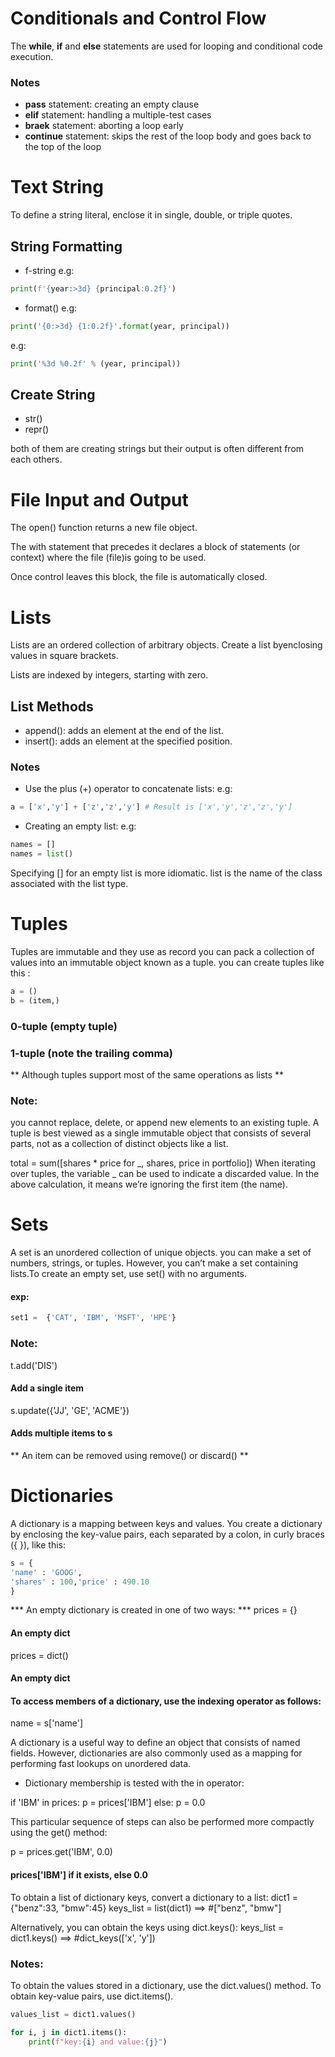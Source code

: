 # Conditionals and Control Flow
The **while**, **if** and **else** statements are used for looping and conditional code execution. 
### Notes
* **pass** statement: creating an empty clause
* **elif** statement: handling a multiple-test cases
* **braek** statement: aborting a loop early
* **continue** statement: skips the rest of the loop body and goes back to the top of the loop
# Text String
To define a string literal, enclose it in single, double, or triple quotes.
## String Formatting
* f-string
e.g:

```python
print(f'{year:>3d} {principal:0.2f}')
```
* format()
e.g:

```python
print('{0:>3d} {1:0.2f}'.format(year, principal))
```
e.g:

```python
print('%3d %0.2f' % (year, principal))
```
## Create String
* str()
* repr()

both of them are creating strings but their output is often different from each others.
# File Input and Output
The open() function returns a new file object.

The with statement that precedes it declares a block of statements (or context) where the file (file)is going to be used.

Once control leaves this block, the file is automatically closed.

# Lists
Lists are an ordered collection of arbitrary objects. Create a list byenclosing values in square brackets.

Lists are indexed by integers, starting with zero.
## List Methods
* append(): adds an element at the end of the list.
* insert(): adds an element at the specified position.
### Notes 
* Use the plus (+) operator to concatenate lists:
e.g:

```python
a = ['x','y'] + ['z','z','y'] # Result is ['x','y','z','z','y']
```
* Creating an empty list:
e.g: 

```python
names = [] 
names = list() 
```
Specifying [] for an empty list is more idiomatic. list is the name of the class associated with the list type.




# Tuples
Tuples are immutable and they use as record you can pack a collection of values into an
immutable object known as a tuple. you can create tuples like this :

```python
a = ()
b = (item,)
```
### 0-tuple (empty tuple)
### 1-tuple (note the trailing comma)

** Although tuples support most of the same operations as lists **

### Note:
you cannot replace, delete, or append new
elements to an existing tuple. A tuple is best viewed as a single immutable
object that consists of several parts, not as a collection of distinct objects
like a list.

total = sum([shares * price for _, shares, price in portfolio])
When iterating over tuples, the variable _ can be used to indicate a
discarded value. In the above calculation, it means we’re ignoring the first
item (the name).



# Sets
A set is an unordered collection of unique objects.
you can make a set of numbers, strings, or tuples. However, you
can’t make a set containing lists.To create an empty set, use set() with no arguments.

#### exp:
```python
set1 =  {'CAT', 'IBM', 'MSFT', 'HPE'}
```
### Note:
t.add('DIS') 
#### Add a single item
s.update({'JJ', 'GE', 'ACME'})
#### Adds multiple items to s

** An item can be removed using remove() or discard() **



# Dictionaries

A dictionary is a mapping between keys and values. You create a dictionary
by enclosing the key-value pairs, each separated by a colon, in curly braces
({ }), like this:

```python
s = {
'name' : 'GOOG',
'shares' : 100,'price' : 490.10
}
```
*** An empty dictionary is created in one of two ways: ***
prices = {}
#### An empty dict
prices = dict()
#### An empty dict

#### To access members of a dictionary, use the indexing operator as follows:
name = s['name']

A dictionary is a useful way to define an object that consists of named
fields. However, dictionaries are also commonly used as a mapping for
performing fast lookups on unordered data.

* Dictionary membership is tested with the in operator:

if 'IBM' in prices:
	p = prices['IBM']
else:
	p = 0.0


This particular sequence of steps can also be performed more compactly
using the get() method:

p = prices.get('IBM', 0.0)
#### prices['IBM'] if it exists, else 0.0

To obtain a list of dictionary keys, convert a dictionary to a list:
dict1 = {"benz":33, "bmw":45}
keys_list = list(dict1) ==>  #["benz", "bmw"]

Alternatively, you can obtain the keys using dict.keys():
keys_list = dict1.keys()  ==>  #dict_keys(['x', 'y'])

### Notes:
To obtain the values stored in a dictionary, use the dict.values()
method. To obtain key-value pairs, use dict.items().

```python
values_list = dict1.values()

for i, j in dict1.items():
	print(f"key:{i} and value:{j}")
```





